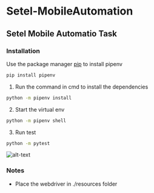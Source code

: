 # Setel-MobileAutomation
## Setel Mobile Automatio Task 

### Installation 
Use the package manager [pip](https://pip.pypa.io/en/stable/) to install pipenv
```bash
pip install pipenv
```
1. Run the command in cmd to install the dependencies
```bash
python -m pipenv install
```
2. Start the virtual env 
```bash
python -m pipenv shell
```
3. Run test 
```bash
python -m pytest
```

![alt-text](link)

### Notes
- Place the webdriver in ./resources folder